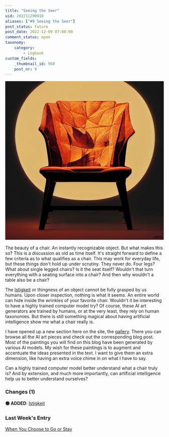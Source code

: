 ```yaml
---
title: "Seeing the Seer"
uid: 202211290910
aliases: ["#9 Seeing the Seer"]
post_status: future
post_date: 2022-12-09 07:00:00
comment_status: open
taxonomy:
    category:
        - Logbook
custom_fields:
    _thumbnail_id: 960
    post_nr: 9
---
```


![A perfectly lit chair](/_images/image-seeing-the-seer.webp "Seeing the Seer")

The beauty of a chair. An instantly recognizable object. But what makes this so? This is a discussion as old as time itself. It's straight forward to define a few criteria as to what qualifies as a chair. This may work for everyday life, but these things don't hold up under scrutiny. They never do. Four legs? What about single legged chairs? Is it the seat itself? Wouldn't that turn everything with a seating surface into a chair? And then why wouldn't a table also be a chair?

The [Istigkeit](./istigkeit.md) or thingness of an object cannot be fully grasped by us humans. Upon closer inspection, nothing is what it seems. An entire world can hide inside the wrinkles of your favorite chair. Wouldn't it be interesting to have a highly trained computer model try? Of course, these AI art generators are trained by humans, or at the very least, they rely on human taxonomies. But there is still something magical about having artificial intelligence show me what a chair really is. 

I have opened up a new section here on the site, the [gallery](https://postdrafts.com/gallery/). There you can browse all the AI art pieces and check out the corresponding blog post. Most of the paintings you will find on this blog have been generated by various AI models. My wish for these paintings is to augment and accentuate the ideas presented in the text. I want to give them an extra dimension, like having an extra voice chime in on what I have to say.

Can a highly trained computer model better understand what a chair truly is? And by extension, and much more importantly, can artificial intelligence help us to better understand ourselves?

### Changes (1)
**🟢 ADDED**: [Istigkeit](./istigkeit.md)

### Last Week's Entry
[When You Choose to Go or Stay](./should-you-stay-or-go.md)

